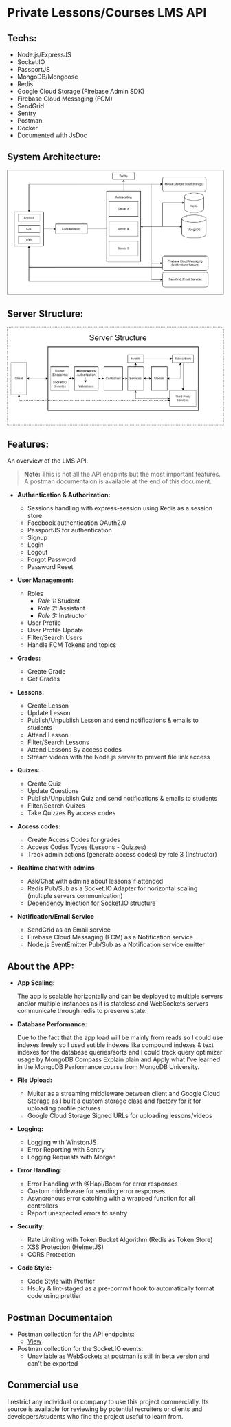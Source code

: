 # Private Lessons/Courses LMS API

## Techs:

- Node.js/ExpressJS
- Socket.IO
- PassportJS
- MongoDB/Mongoose
- Redis
- Google Cloud Storage (Firebase Admin SDK)
- Firebase Cloud Messaging (FCM)
- SendGrid
- Sentry
- Postman
- Docker
- Documented with JsDoc

## System Architecture:

[![System Architecture](https://github.com/Amr2812/private-lessons-lms/blob/master/.github/Architecture.png)](https://github.com/Amr2812/private-lessons-lms/blob/master/.github/Architecture.png)

## Server Structure:

[![Server Structure](https://github.com/Amr2812/private-lessons-lms/blob/master/.github/Structure.png)](https://github.com/Amr2812/private-lessons-lms/blob/master/.github/Structure.png)

## Features:

An overview of the LMS API.

> **Note:** This is not all the API endpints but the most important features. A postman documentaion is available at the end of this document.

- **Authentication & Authorization:**

  - Sessions handling with express-session using Redis as a session store
  - Facebook authentication OAuth2.0
  - PassportJS for authentication
  - Signup
  - Login
  - Logout
  - Forgot Password
  - Password Reset

- **User Management:**

  - Roles
    - _Role 1:_ Student
    - _Role 2:_ Assistant
    - _Role 3:_ Instructor
  - User Profile
  - User Profile Update
  - Filter/Search Users
  - Handle FCM Tokens and topics

- **Grades:**

  - Create Grade
  - Get Grades

- **Lessons:**

  - Create Lesson
  - Update Lesson
  - Publish/Unpublish Lesson and send notifications & emails to students
  - Attend Lesson
  - Filter/Search Lessons
  - Attend Lessons By access codes
  - Stream videos with the Node.js server to prevent file link access

- **Quizes:**

  - Create Quiz
  - Update Questions
  - Publish/Unpublish Quiz and send notifications & emails to students
  - Filter/Search Quizes
  - Take Quizzes By access codes

- **Access codes:**

  - Create Access Codes for grades
  - Access Codes Types (Lessons - Quizzes)
  - Track admin actions (generate access codes) by role 3 (Instructor)

- **Realtime chat with admins**

  - Ask/Chat with admins about lessons if attended
  - Redis Pub/Sub as a Socket.IO Adapter for horizontal scaling (multiple servers communication)
  - Dependency Injection for Socket.IO structure

- **Notification/Email Service**

  - SendGrid as an Email service
  - Firebase Cloud Messaging (FCM) as a Notification service
  - Node.js EventEmitter Pub/Sub as a Notification service emitter

## About the APP:

- **App Scaling:**

  The app is scalable horizontally and can be deployed to multiple servers and/or multiple instances as it is stateless and WebSockets servers communicate through redis to preserve state.

- **Database Performance:**

  Due to the fact that the app load will be mainly from reads so I could use indexes freely so I used sutible indexes like compound indexes & text indexes for the database queries/sorts and I could track query optimizer usage by MongoDB Compass Explain plain and Apply what I've learned in the MongoDB Performance course from MongoDB University.

- **File Upload:**

  - Multer as a streaming middleware between client and Google Cloud Storage as I built a custom storage class and factory for it for uploading profile pictures
  - Google Cloud Storage Signed URLs for uploading lessons/videos

- **Logging:**

  - Logging with WinstonJS
  - Error Reporting with Sentry
  - Logging Requests with Morgan

- **Error Handling:**

  - Error Handling with @Hapi/Boom for error responses
  - Custom middleware for sending error responses
  - Asyncronous error catching with a wrapped function for all controllers
  - Report unexpected errors to sentry

- **Security:**

  - Rate Limiting with Token Bucket Algorithm (Redis as Token Store)
  - XSS Protection (HelmetJS)
  - CORS Protection

- **Code Style:**

  - Code Style with Prettier
  - Hsuky & lint-staged as a pre-commit hook to automatically format code using prettier

## Postman Documentaion

- Postman collection for the API endpoints:
  - [View](https://github.com/Amr2812/private-lessons-lms/blob/master/.github/LMS_API.postman_collection)
- Postman collection for the Socket.IO events:
  - Unavilable as WebSockets at postman is still in beta version and can't be exported

## Commercial use

I restrict any individual or company to use this project commercially.
Its source is available for reviewing by potential recruiters or clients and developers/students who find the project useful to learn from.
